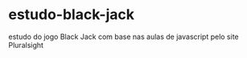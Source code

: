 # estudo-black-jack

estudo do jogo Black Jack com base nas aulas de javascript pelo site Pluralsight

